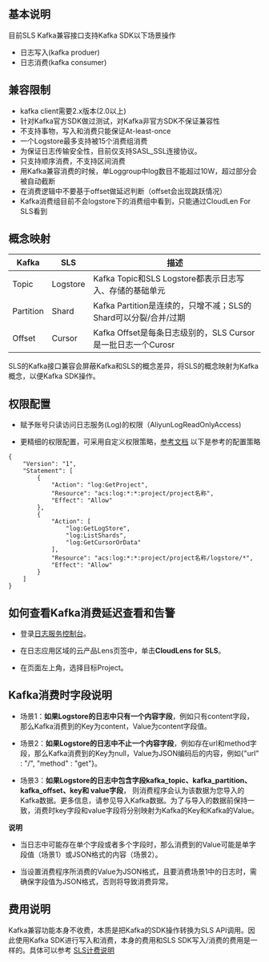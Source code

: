 ## 基本说明

目前SLS Kafka兼容接口支持Kafka SDK以下场景操作
* 日志写入(kafka produer)
* 日志消费(kafka consumer)


## 兼容限制

* kafka client需要2.x版本(2.0以上)
* 针对Kafka官方SDK做过测试，对Kafka非官方SDK不保证兼容性
* 不支持事物，写入和消费只能保证At-least-once
* 一个Logstore最多支持被15个消费组消费
* 为保证日志传输安全性，目前仅支持SASL_SSL连接协议。
* 只支持顺序消费，不支持区间消费
* 用Kafka兼容消费的时候，单Loggroup中log数目不能超过10W，超过部分会被自动截断
* 在消费逻辑中不要基于offset做延迟判断（offset会出现跳跃情况）
* Kafka消费组目前不会logstore下的消费组中看到，只能通过CloudLen For SLS看到


## 概念映射

| Kafka     | SLS      | 描述                           |
|-----------|----------|-------------------------------|
| Topic     | Logstore | Kafka Topic和SLS Logstore都表示日志写入、存储的基础单元|
| Partition | Shard    | Kafka Partition是连续的，只增不减；SLS的Shard可以分裂/合并/过期|
| Offset    | Cursor   | Kafka Offset是每条日志级别的，SLS Cursor是一批日志一个Curosr|

SLS的Kafka接口兼容会屏蔽Kafka和SLS的概念差异，将SLS的概念映射为Kafka概念，以便Kafka SDK操作。

## 权限配置

* 赋予账号只读访问日志服务(Log)的权限（AliyunLogReadOnlyAccess)

* 更精细的权限配置，可采用自定义权限策略，[参考文档](https://help.aliyun.com/document_detail/93733.htm)
以下是参考的配置策略
```
{
    "Version": "1",
    "Statement": [
        {
            "Action": "log:GetProject",
            "Resource": "acs:log:*:*:project/project名称",
            "Effect": "Allow"
        },
        {
            "Action": [
                "log:GetLogStore",
                "log:ListShards",
                "log:GetCursorOrData"
            ],
            "Resource": "acs:log:*:*:project/project名称/logstore/*",
            "Effect": "Allow"
        }
    ]
}
```

## 如何查看Kafka消费延迟查看和告警
* 登录[日志服务控制台](https://sls.console.aliyun.com/)。
* 在日志应用区域的云产品Lens页签中，单击**CloudLens for SLS**。

* 在页面左上角，选择目标Project。

## Kafka消费时字段说明

* 场景1：**如果Logstore的日志中只有一个内容字段**，例如只有content字段，那么Kafka消费到的Key为content，Value为content字段值。

* 场景2：**如果Logstore的日志中不止一个内容字段**，例如存在url和method字段，那么Kafka消费到的Key为null，Value为JSON编码后的内容，例如{"url" : "/", "method" : "get"}。

* 场景3：**如果Logstore的日志中包含字段kafka_topic、kafka_partition、kafka_offset、key和 value字段**， 则消费程序会认为该数据为您导入的Kafka数据。更多信息，请参见导入Kafka数据。为了与导入的数据前保持一致，消费时key字段和value字段将分别映射为Kafka的Key和Kafka的Value。

**说明**

* 当日志中可能存在单个字段或者多个字段时，那么消费到的Value可能是单字段值（场景1）或JSON格式的内容（场景2）。 

* 当设置消费程序所消费的Value为JSON格式，且要消费场景1中的日志时，需确保字段值为JSON格式，否则将导致消费异常。

## 费用说明
Kafka兼容功能本身不收费，本质是把Kafka的SDK操作转换为SLS API调用。因此使用Kafka SDK进行写入和消费，本身的费用和SLS SDK写入/消费的费用是一样的。具体可以参考 [SLS计费说明](https://www.aliyun.com/price/product#/sls/detail/sls)

